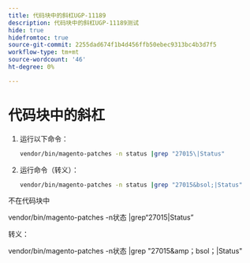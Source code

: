 ```yaml
---
title: 代码块中的斜杠UGP-11189
description: 代码块中的斜杠UGP-11189测试
hide: true
hidefromtoc: true
source-git-commit: 2255dad674f1b4d456ffb50ebec9313bc4b3d7f5
workflow-type: tm+mt
source-wordcount: '46'
ht-degree: 0%

---
```


# 代码块中的斜杠

1. 运行以下命令：

   ```bash
   vendor/bin/magento-patches -n status |grep "27015\|Status"
   ```

1. 运行命令（转义）：

   ```bash
   vendor/bin/magento-patches -n status |grep "27015&bsol;|Status"
   ```

不在代码块中

vendor/bin/magento-patches -n状态 |grep“27015\|Status”

转义：

vendor/bin/magento-patches -n状态 |grep &quot;27015&amp;amp；bsol；|Status&quot;

